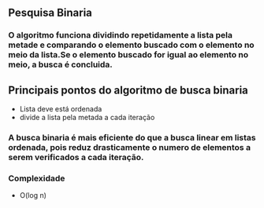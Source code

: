 ## Pesquisa Binaria
### O algoritmo funciona dividindo repetidamente a lista pela metade e comparando o elemento buscado com o elemento no meio da lista.Se o elemento buscado for igual ao elemento no meio, a busca é concluida.

## Principais pontos do algoritmo de busca binaria

- Lista deve está ordenada
- divide a lista pela metada a cada iteração

### A busca binaria é mais eficiente do que a busca linear em listas ordenada, pois reduz drasticamente o numero de elementos a serem verificados a cada iteração.

### Complexidade
- O(log n)
